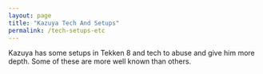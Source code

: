 ```yaml
---
layout: page
title: "Kazuya Tech And Setups"
permalink: /tech-setups-etc
---
```


Kazuya has some setups in Tekken 8 and tech to abuse and give him more depth. Some of these are more well known than others.
